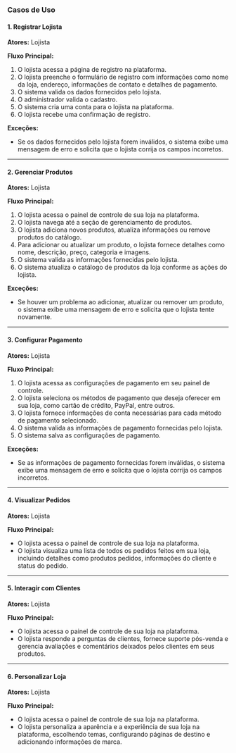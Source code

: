 ### Casos de Uso

#### 1. Registrar Lojista

**Atores:** Lojista

**Fluxo Principal:**
1. O lojista acessa a página de registro na plataforma.
2. O lojista preenche o formulário de registro com informações como nome da loja, endereço, informações de contato e detalhes de pagamento.
3. O sistema valida os dados fornecidos pelo lojista.
4. O administrador valida o cadastro.
5. O sistema cria uma conta para o lojista na plataforma.
6. O lojista recebe uma confirmação de registro.

**Exceções:**
- Se os dados fornecidos pelo lojista forem inválidos, o sistema exibe uma mensagem de erro e solicita que o lojista corrija os campos incorretos.

---

#### 2. Gerenciar Produtos

**Atores:** Lojista

**Fluxo Principal:**
1. O lojista acessa o painel de controle de sua loja na plataforma.
2. O lojista navega até a seção de gerenciamento de produtos.
3. O lojista adiciona novos produtos, atualiza informações ou remove produtos do catálogo.
4. Para adicionar ou atualizar um produto, o lojista fornece detalhes como nome, descrição, preço, categoria e imagens.
5. O sistema valida as informações fornecidas pelo lojista.
6. O sistema atualiza o catálogo de produtos da loja conforme as ações do lojista.

**Exceções:**
- Se houver um problema ao adicionar, atualizar ou remover um produto, o sistema exibe uma mensagem de erro e solicita que o lojista tente novamente.

---

#### 3. Configurar Pagamento

**Atores:** Lojista

**Fluxo Principal:**
1. O lojista acessa as configurações de pagamento em seu painel de controle.
2. O lojista seleciona os métodos de pagamento que deseja oferecer em sua loja, como cartão de crédito, PayPal, entre outros.
3. O lojista fornece informações de conta necessárias para cada método de pagamento selecionado.
4. O sistema valida as informações de pagamento fornecidas pelo lojista.
5. O sistema salva as configurações de pagamento.

**Exceções:**
- Se as informações de pagamento fornecidas forem inválidas, o sistema exibe uma mensagem de erro e solicita que o lojista corrija os campos incorretos.

---

#### 4. Visualizar Pedidos

**Atores:** Lojista

**Fluxo Principal:**
- O lojista acessa o painel de controle de sua loja na plataforma.
- O lojista visualiza uma lista de todos os pedidos feitos em sua loja, incluindo detalhes como produtos pedidos, informações do cliente e status do pedido.

---

#### 5. Interagir com Clientes

**Atores:** Lojista

**Fluxo Principal:**
- O lojista acessa o painel de controle de sua loja na plataforma.
- O lojista responde a perguntas de clientes, fornece suporte pós-venda e gerencia avaliações e comentários deixados pelos clientes em seus produtos.

---

#### 6. Personalizar Loja

**Atores:** Lojista

**Fluxo Principal:**
- O lojista acessa o painel de controle de sua loja na plataforma.
- O lojista personaliza a aparência e a experiência de sua loja na plataforma, escolhendo temas, configurando páginas de destino e adicionando informações de marca.

